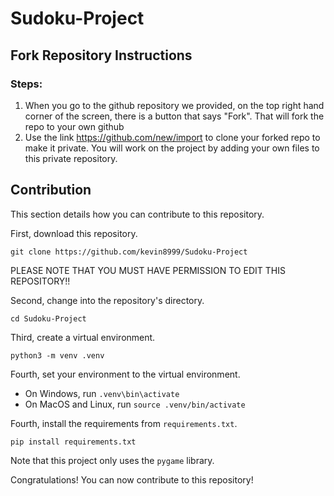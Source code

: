 # Sudoku-Project

## Fork Repository Instructions

### Steps:

1. When you go to the github repository we provided, on the top right hand corner of the screen, there is a button that says "Fork". That will fork the repo to your own github
2. Use the link https://github.com/new/import to clone your forked repo to make it private. You will work on the project by adding your own files to this private repository.

## Contribution

This section details how you can contribute to this repository.

First, download this repository.

```shell
git clone https://github.com/kevin8999/Sudoku-Project
```

PLEASE NOTE THAT YOU MUST HAVE PERMISSION TO EDIT THIS REPOSITORY!!

Second, change into the repository's directory.

```shell
cd Sudoku-Project
```

Third, create a virtual environment.

```shell
python3 -m venv .venv
```

Fourth, set your environment to the virtual environment.

- On Windows, run `.venv\bin\activate`
- On MacOS and Linux, run `source .venv/bin/activate`

Fourth, install the requirements from `requirements.txt`.

```shell
pip install requirements.txt
```

Note that this project only uses the `pygame` library.

Congratulations! You can now contribute to this repository!
